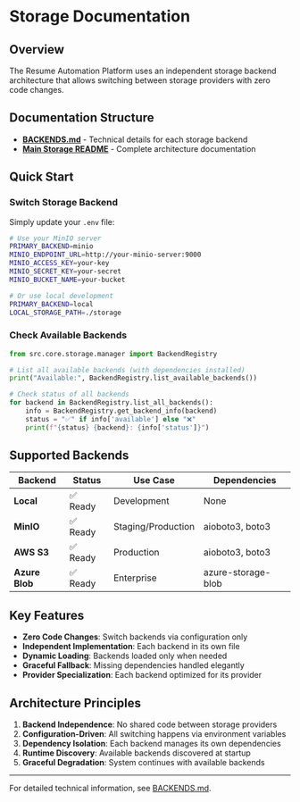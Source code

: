 # Storage Documentation

## Overview

The Resume Automation Platform uses an independent storage backend architecture that allows switching between storage providers with zero code changes.

## Documentation Structure

- **[BACKENDS.md](./BACKENDS.md)** - Technical details for each storage backend
- **[Main Storage README](../../src/core/storage/README.md)** - Complete architecture documentation

## Quick Start

### Switch Storage Backend

Simply update your `.env` file:

```bash
# Use your MinIO server
PRIMARY_BACKEND=minio
MINIO_ENDPOINT_URL=http://your-minio-server:9000
MINIO_ACCESS_KEY=your-key
MINIO_SECRET_KEY=your-secret
MINIO_BUCKET_NAME=your-bucket

# Or use local development
PRIMARY_BACKEND=local
LOCAL_STORAGE_PATH=./storage
```

### Check Available Backends

```python
from src.core.storage.manager import BackendRegistry

# List all available backends (with dependencies installed)
print("Available:", BackendRegistry.list_available_backends())

# Check status of all backends
for backend in BackendRegistry.list_all_backends():
    info = BackendRegistry.get_backend_info(backend)
    status = "✅" if info['available'] else "❌"
    print(f"{status} {backend}: {info['status']}")
```

## Supported Backends

| Backend | Status | Use Case | Dependencies |
|---------|--------|----------|--------------|
| **Local** | ✅ Ready | Development | None |
| **MinIO** | ✅ Ready | Staging/Production | aioboto3, boto3 |
| **AWS S3** | ✅ Ready | Production | aioboto3, boto3 |
| **Azure Blob** | ✅ Ready | Enterprise | azure-storage-blob |

## Key Features

- **Zero Code Changes**: Switch backends via configuration only
- **Independent Implementation**: Each backend in its own file
- **Dynamic Loading**: Backends loaded only when needed
- **Graceful Fallback**: Missing dependencies handled elegantly
- **Provider Specialization**: Each backend optimized for its provider

## Architecture Principles

1. **Backend Independence**: No shared code between storage providers
2. **Configuration-Driven**: All switching happens via environment variables
3. **Dependency Isolation**: Each backend manages its own dependencies
4. **Runtime Discovery**: Available backends discovered at startup
5. **Graceful Degradation**: System continues with available backends

---

For detailed technical information, see [BACKENDS.md](./BACKENDS.md).